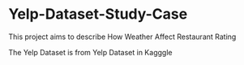 # Yelp-Dataset-Study-Case
This project aims to describe How Weather Affect Restaurant Rating

The Yelp Dataset is from Yelp Dataset in Kagggle
